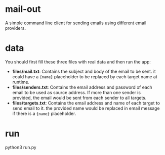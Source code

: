 # mail-out
A simple command line client for sending emails using different email providers.

# data
You should first fill these three files with real data and then run the app:
- **files/mail.txt**: Contains the subject and body of the email to be sent. 
  it could have a `{name}` placeholder to be replaced by each target name at runtime.
- **files/senders.txt**: Contains the email address and password of each email to be used 
  as source address. If more than one sender is provided, the email would be sent from 
  each sender to all targets.
- **files/targets.txt**: Contains the email address and name of each target to send email to it.
  the provided name would be replaced in email message if there is a `{name}` placeholder.

# run
python3 run.py
